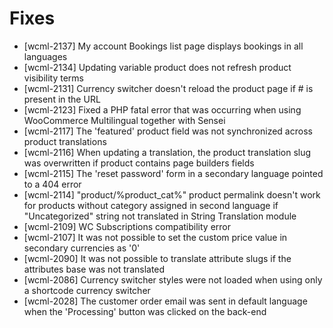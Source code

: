 # Fixes
* [wcml-2137] My account Bookings list page displays bookings in all languages
* [wcml-2134] Updating variable product does not refresh product visibility terms
* [wcml-2131] Currency switcher doesn't reload the product page if # is present in the URL
* [wcml-2123] Fixed a PHP fatal error that was occurring when using WooCommerce Multilingual together with Sensei
* [wcml-2117] The 'featured' product field was not synchronized across product translations
* [wcml-2116] When updating a translation, the product translation slug was overwritten if product contains page builders fields
* [wcml-2115] The 'reset password' form in a secondary language pointed to a 404 error
* [wcml-2114] "product/%product_cat%" product permalink doesn't work for products without category assigned in second language if "Uncategorized" string not translated in String Translation module
* [wcml-2109] WC Subscriptions compatibility error
* [wcml-2107] It was not possible to set the custom price value in secondary currencies as '0'
* [wcml-2090] It was not possible to translate attribute slugs if the attributes base was not translated
* [wcml-2086] Currency switcher styles were not loaded when using only a shortcode currency switcher
* [wcml-2028] The customer order email was sent in default language when the 'Processing' button was clicked on the back-end